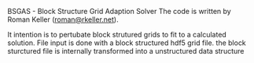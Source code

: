 BSGAS - Block Structure Grid Adaption Solver
The code is written by Roman Keller (roman@rkeller.net).

It intention is to pertubate block strutured grids to fit to a calculated solution.
File input is done with a block structured hdf5 grid file.
the block sturctured file is internally transformed into a unstructured data structure
